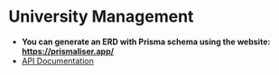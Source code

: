 # University Management

- **You can generate an ERD with Prisma schema using the website: https://prismaliser.app/**
- [API Documentation](https://documenter.getpostman.com/view/26694209/2s9Xy5NrFU)

